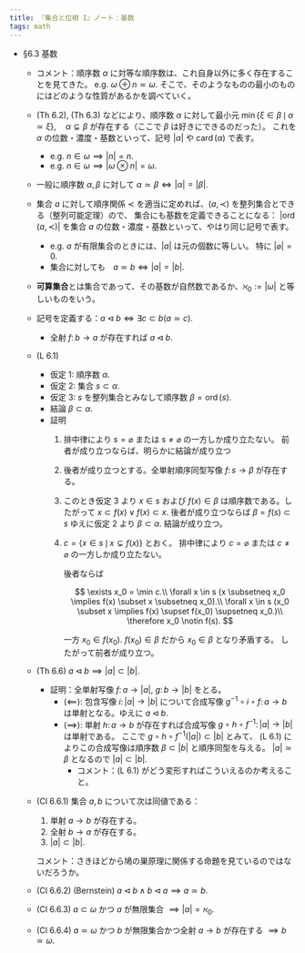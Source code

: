 ```yaml
---
title: 『集合と位相 I』ノート：基数
tags: math
---
```


* §6.3 基数
  * コメント：順序数 $\alpha$ に対等な順序数は、これ自身以外に多く存在することを見てきた。
    e.g. $\omega \oplus n \simeq \omega.$
    そこで、そのようなものの最小のものにはどのような性質があるかを調べていく。
  * (Th 6.2), (Th 6.3) などにより、順序数 $\alpha$ に対して最小元
    $\min \lbrace \xi \in \beta\,\mid\, \alpha \simeq \xi\rbrace, \quad\alpha \subsetneq \beta$ が存在する（ここで $\beta$ は好きにできるのだった）。
    これを $\alpha$ の位数・濃度・基数といって、記号 $\lvert \alpha \rvert$ や $\operatorname{card}(\alpha)$ で表す。
    * e.g. $n \in \omega \implies \lvert n \rvert = n.$
    * e.g. $n \in \omega \implies \lvert \omega \otimes n \rvert = \omega.$
  * 一般に順序数 $\alpha, \beta$ に対して $\alpha \simeq \beta \iff \lvert\alpha\rvert = \lvert\beta\rvert.$
  * 集合 $a$ に対して順序関係 $\prec$ を適当に定めれば、$(a, \prec)$ を整列集合とできる（整列可能定理）ので、
    集合にも基数を定義できることになる：
    $\lvert\operatorname{ord}(a, \prec)\rvert$ を集合 $a$ の位数・濃度・基数といって、やはり同じ記号で表す。
    * e.g. $a$ が有限集合のときには、$\lvert a\rvert$ は元の個数に等しい。
      特に $\lvert\varnothing\rvert = 0.$
    * 集合に対しても　$a \simeq b \iff \lvert a\rvert = \lvert b\rvert.$
  * **可算集合**とは集合であって、その基数が自然数であるか、$\aleph_0 := \lvert \omega\rvert$ と等しいものをいう。
  * 記号を定義する：$a \triangleleft b \iff \exists c \subset b (a \simeq c).$
    * 全射 $f\colon b \longrightarrow a$ が存在すれば $a \triangleleft b.$
  * (L 6.1)
    * 仮定 1: 順序数 $\alpha.$
    * 仮定 2: 集合 $s \subset \alpha.$
    * 仮定 3: $s$ を整列集合とみなして順序数 $\beta = \operatorname{ord}(s).$
    * 結論 $\beta \subset \alpha.$
    * 証明
      1. 排中律により $s = \varnothing$ または $s \ne \varnothing$ の一方しか成り立たない。
         前者が成り立つならば、明らかに結論が成り立つ
      2. 後者が成り立つとする。全単射順序同型写像 $f \colon s \longrightarrow \beta$ が存在する。
      3. このとき仮定 3 より $x \in s$ および $f(x) \in \beta$ は順序数である。したがって $x \subset f(x) \lor f(x) \subset x.$
         後者が成り立つならば $\beta = f(s) \subset s$ ゆえに仮定 2 より $\beta \subset \alpha.$ 結論が成り立つ。
      4. $c = \lbrace x \in s\,\mid\,x \subsetneq f(x)\rbrace$ とおく。
         排中律により $c = \varnothing$ または $c \ne \varnothing$ の一方しか成り立たない。

         後者ならば

         $$
         \exists x_0 = \min c.\\
         \forall x \in s (x \subsetneq x_0 \implies f(x) \subset x \subsetneq x_0).\\
         \forall x \in s (x_0 \subset x \implies f(x) \supset f(x_0) \supsetneq x_0.)\\
         \therefore x_0 \notin f(s).
         $$

         一方 $x_0 \in f(x_0).$ $f(x_0) \in \beta$ だから $x_0 \in \beta$ となり矛盾する。
        したがって前者が成り立つ。
  * (Th 6.6) $a \triangleleft b \implies \lvert a\rvert \subset \lvert b\rvert.$
    * 証明：全単射写像 $f \colon a \longrightarrow \lvert a \rvert$,
      $g \colon b \longrightarrow \lvert b\rvert$ をとる。
      * ($\impliedby$): 包含写像 $i \colon \lvert a\rvert \longrightarrow \lvert b \rvert$ について合成写像
        $g^{-1}\circ i\circ f\colon a \longrightarrow b$ は単射となる。ゆえに $a \triangleleft b.$
      * ($\implies$): 単射 $h \colon a \longrightarrow b$ が存在すれば合成写像
        $g \circ h \circ f^{-1} \colon \lvert a\rvert \longrightarrow \lvert b\rvert$ は単射である。
        ここで $g \circ h \circ f^{-1}(\lvert a\rvert) \subset \lvert b\rvert$ とみて、
        (L 6.1) によりこの合成写像は順序数 $\beta \subset \lvert b\rvert$ と順序同型を与える。
        $\lvert a\rvert \simeq \beta$ となるので $\lvert a\rvert \subset \lvert b\rvert.$
        * コメント：(L 6.1) がどう変形すればこういえるのか考えること。
  * (Cl 6.6.1) 集合 $a, b$ について次は同値である：
    1. 単射 $a \longrightarrow b$ が存在する。
    2. 全射 $b \longrightarrow a$ が存在する。
    3. $\lvert a \rvert \subset \lvert b \rvert.$

    コメント：さきほどから鳩の巣原理に関係する命題を見ているのではないだろうか。
  * (Cl 6.6.2) (Bernstein) $a \triangleleft b \land b \triangleleft a \implies a \simeq b.$
  * (Cl 6.6.3) $a \subset \omega$ かつ $a$ が無限集合 $\implies \lvert a\rvert = \aleph_0.$
  * (Cl 6.6.4) $a \simeq \omega$ かつ $b$ が無限集合かつ全射 $a \longrightarrow b$ が存在する $\implies b \simeq \omega.$
